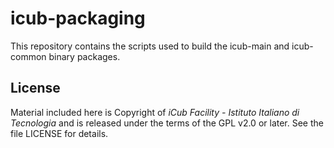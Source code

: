 # icub-packaging

This repository contains the scripts used to build the icub-main and icub-common binary packages.

## License

Material included here is Copyright of _iCub Facility - Istituto Italiano di
Tecnologia_ and is released under the terms of the GPL v2.0 or later.
See the file LICENSE for details.
